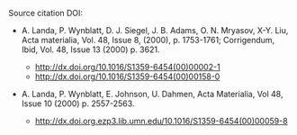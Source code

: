 Source citation DOI:

* A. Landa, P. Wynblatt, D. J. Siegel, J. B. Adams, O. N. Mryasov, X-Y. Liu, Acta materialia, Vol. 48, Issue 8, (2000), p. 1753-1761; Corrigendum, Ibid, Vol. 48, Issue 13 (2000) p. 3621.
    - http://dx.doi.org/10.1016/S1359-6454(00)00002-1
    - http://dx.doi.org/10.1016/S1359-6454(00)00158-0

* A. Landa, P. Wynblatt, E. Johnson, U. Dahmen, Acta Materialia, Vol 48, Issue 10 (2000) p. 2557-2563.
    - http://dx.doi.org.ezp3.lib.umn.edu/10.1016/S1359-6454(00)00059-8
